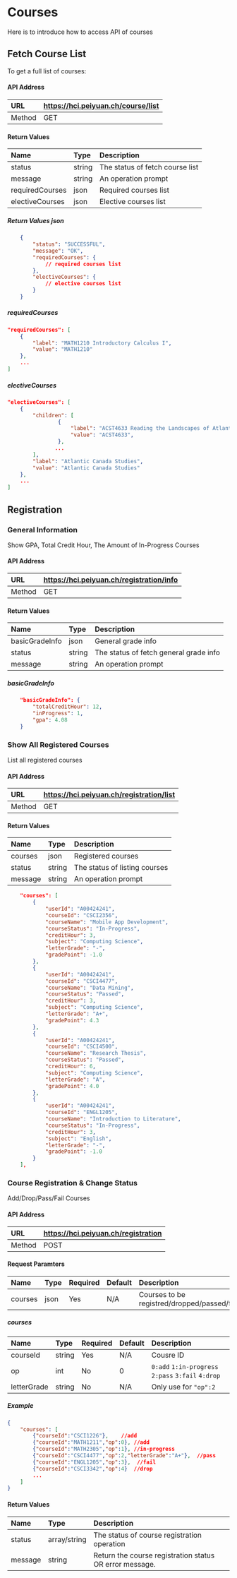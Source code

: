 # Courses

Here is to introduce how to access API of courses

<TOC/>

## Fetch Course List
To get a full list of courses: 

#### API Address
URL|https://hci.peiyuan.ch/course/list
:-----|:--------------------------
Method|GET

#### Return Values
Name|Type|Description
:-|:-|:-
status|string|The status of fetch course list
message|string|An operation prompt
requiredCourses|json|Required courses list
electiveCourses|json|Elective courses list

##### Return Values json
``` json
    {
        "status": "SUCCESSFUL",
        "message": "OK",
        "requiredCourses": {
            // required courses list
        },
        "electiveCourses": {
            // elective courses list
        }
    }
```

##### requiredCourses
``` json
"requiredCourses": [
    {
        "label": "MATH1210 Introductory Calculus I",
        "value": "MATH1210"
    },
    ...
]
```

##### electiveCourses
``` json
"electiveCourses": [
    {
        "children": [
                {
                    "label": "ACST4633 Reading the Landscapes of Atlantic Canada",
                    "value": "ACST4633",
                },
               ...
        ],
        "label": "Atlantic Canada Studies",
        "value": "Atlantic Canada Studies"
    },
    ...
]
```

## Registration

### General Information
Show GPA, Total Credit Hour, The Amount of In-Progress Courses
#### API Address
URL|https://hci.peiyuan.ch/registration/info
:-|:-
Method|GET
#### Return Values
Name|Type|Description
:-|:-|:-
basicGradeInfo|json|General grade info
status|string|The status of fetch general grade info
message|string|An operation prompt
##### basicGradeInfo
``` json
    "basicGradeInfo": {
        "totalCreditHour": 12,
        "inProgress": 1,
        "gpa": 4.08
    }
```

### Show All Registered Courses
List all registered courses
#### API Address
URL|https://hci.peiyuan.ch/registration/list
:-|:-
Method|GET

#### Return Values
Name|Type|Description
:-|:-|:-
courses|json|Registered courses
status|string|The status of listing courses
message|string|An operation prompt

``` json
    "courses": [
        {
            "userId": "A00424241",
            "courseId": "CSCI2356",
            "courseName": "Mobile App Development",
            "courseStatus": "In-Progress",
            "creditHour": 3,
            "subject": "Computing Science",
            "letterGrade": "-",
            "gradePoint": -1.0
        },
        {
            "userId": "A00424241",
            "courseId": "CSCI4477",
            "courseName": "Data Mining",
            "courseStatus": "Passed",
            "creditHour": 3,
            "subject": "Computing Science",
            "letterGrade": "A+",
            "gradePoint": 4.3
        },
        {
            "userId": "A00424241",
            "courseId": "CSCI4500",
            "courseName": "Research Thesis",
            "courseStatus": "Passed",
            "creditHour": 6,
            "subject": "Computing Science",
            "letterGrade": "A",
            "gradePoint": 4.0
        },
        {
            "userId": "A00424241",
            "courseId": "ENGL1205",
            "courseName": "Introduction to Literature",
            "courseStatus": "In-Progress",
            "creditHour": 3,
            "subject": "English",
            "letterGrade": "-",
            "gradePoint": -1.0
        }
    ],
```

### Course Registration & Change Status
Add/Drop/Pass/Fail Courses
#### API Address
URL|https://hci.peiyuan.ch/registration
:-|:-
Method|POST

#### Request Paramters
Name|Type|Required|Default|Description
:-|:-|:-|:-|:-
courses|json|Yes|N/A|Courses to be registred/dropped/passed/failed

##### courses
Name|Type|Required|Default|Description
:-|:-|:-|:-|:-
courseId|string|Yes|N/A|Cousre ID
op|int|No|0|`0:add` `1:in-progress` `2:pass` `3:fail` `4:drop` 
letterGrade|string|No|N/A|Only use for `"op":2`

##### Example
``` json
{
    "courses": [
        {"courseId":"CSCI1226"},    //add 
        {"courseId":"MATH1211","op":0}, //add 
        {"courseId":"MATH2305","op":1}, //in-progress
        {"courseId":"CSCI4477","op":2,"letterGrade":"A+"},  //pass
        {"courseId":"ENGL1205","op":3},  //fail
        {"courseId":"CSCI3342","op":4}  //drop
        ...
    ]
}

```

#### Return Values
Name|Type|Description
:-|:-|:-
status|array/string|The status of course registration operation
message|string|Return the course registration status OR error message.


